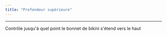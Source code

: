 ```yaml
---
title: "Profondeur supérieure"
---
```


***

Contrôle jusqu'à quel point le bonnet de bikini s'étend vers le haut




